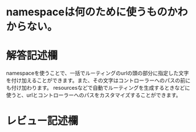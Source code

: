 # namespaceは何のために使うものかわからない。
# 解答記述欄

namespaceを使うことで、一括でルーティングのurlの頭の部分に指定した文字を付け加えることができます。また、その文字はコントローラーへのパスの前にも付け加わります。
resourcesなどで自動でルーティングを生成するときなどに使うと、urlとコントローラーへのパスをカスタマイズすることができます。




# レビュー記述欄
